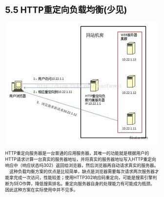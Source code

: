 # 5.5 HTTP重定向负载均衡\(少见\)

![](../.gitbook/assets/image%20%28187%29.png)

  HTTP重定向服务器是一台普通的应用服务器，其唯一的功能就是根据用户的HTTP请求计算一台真实的服务器地址，并将真实的服务器地址写入HTTP重定向响应中（响应状态吗302）返回给浏览器，然后浏览器再自动请求真实的服务器。  
　这种负载均衡方案的优点是比较简单，缺点是浏览器需要每次请求两次服务器才能拿完成一次访问，性能较差；使用HTTP302响应码重定向，可能是搜索引擎判断为SEO作弊，降低搜索排名。重定向服务器自身的处理能力有可能成为瓶颈。因此这种方案在实际使用中并不见多。

